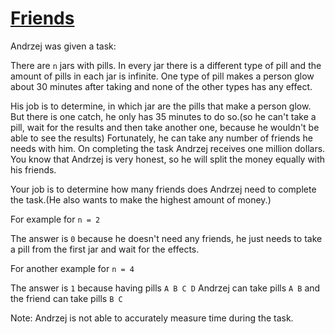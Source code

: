# [Friends](https://www.codewars.com/kata/friends "https://www.codewars.com/kata/5ad29cd95e8240dd85000b54")

<p>Andrzej was given a task:</p>

<p>There are <code>n</code> jars with pills. In every jar there is a different type of pill and the amount of pills in each jar is infinite. One type of pill makes a person glow about 30 minutes after taking and none of the other types has any effect.</p>

<p>His job is to determine, in which jar are the pills that make a person glow.
But there is one catch, he only has 35 minutes to do so.(so he can't take a pill, wait for the results and then take another one, because he wouldn't be able to see the results)
Fortunately, he can take any number of friends he needs with him.
On completing the task Andrzej receives one million dollars. You know that Andrzej is very honest, so he will split the money equally with his friends.</p>

<p>Your job is to determine how many friends does Andrzej need to complete the task.(He also wants to make the highest amount of money.)</p>

<p>For example for <code>n = 2</code></p>
<p>The answer is <code>0</code> because he doesn't need any friends, he just needs to take a pill from the first jar and wait for the effects.</p>

<p>For another example for <code>n = 4</code></p>
<p>The answer is <code>1</code> because having pills <code>A B C D</code> Andrzej can take pills <code>A B</code> and the friend can take pills <code>B C</code></p>


<p> Note: Andrzej is not able to accurately measure time during the task.</p>
